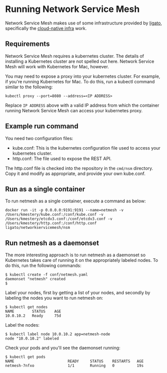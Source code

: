 Running Network Service Mesh
============================

Network Service Mesh makes use of some infrastructure provided by [ligato][1],
specifically the [cloud-native infra][2] work.

Requirements
------------
Network Service Mesh requires a kubernetes cluster. The details of installing a
Kubernetes cluster are not spelled out here. Network Service Mesh will work
with Kubernetes for Mac, however.

You may need to expose a proxy into your kubernetes cluster. For example, if
you're running Kubernetes for Mac. To do this, run a kubectl command similar to
the following:

```
kubectl proxy --port=8080 --address=<IP ADDRESS>
```

Replace `IP ADDRESS` above with a valid IP address from which the container
running Network Service Mesh can access your kubernetes proxy.

Example run command
-------------------
You need two configuration files:

* kube.conf: This is the kubernetes configuration file used to access your
  kubernetes cluster.
* http.conf: The file used to expose the REST API.

The http.conf file is checked into the repository in the `cmd/nsm`
directory. Copy it and modify as appropriate, and provide your own kube.conf.

Run as a single container
-------------------------

To run netmesh as a single container, execute a command as below:

```
docker run -it -p 0.0.0.0:9191:9191 --name=netmesh -v /Users/kmestery/kube.conf:/conf/kube.conf -v /Users/kmestery/etcdv3.conf:/conf/etcdv3.conf -v /Users/kmestery/http.conf:/conf/http.conf ligato/networkservicemesh/nsm
```

Run netmesh as a daemonset
--------------------------

The more interesting approach is to run netmesh as a daemonset so Kubernetes
takes care of running it on the appropriately labeled nodes. To do this,
run the following commands:

```
$ kubectl create -f conf/netmesh.yaml 
daemonset "netmesh" created
$ 
```

Label your nodes, first by getting a list of your nodes, and secondly by
labeling the nodes you want to run netmesh on:

```
$ kubectl get nodes
NAME        STATUS    AGE
10.0.10.2   Ready     75d
```

Label the nodes:

```
$ kubectl label node 10.0.10.2 app=netmesh-node
node "10.0.10.2" labeled
```

Check your pods and you'll see the daemonset running:

```
$ kubectl get pods
NAME                        READY     STATUS    RESTARTS   AGE
netmesh-7nfxo               1/1       Running   0          19s
```


[1]: http://ligato.io
[2]: https://github.com/ligato/cn-infra
